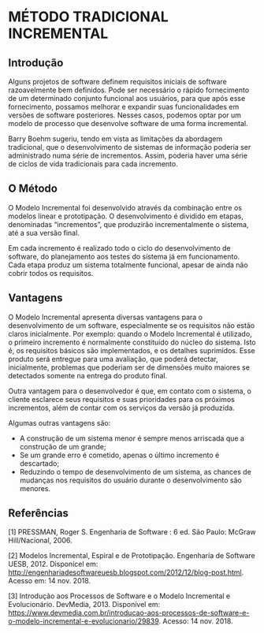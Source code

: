 # MÉTODO  TRADICIONAL INCREMENTAL

## Introdução

Alguns projetos de software definem requisitos iniciais de software razoavelmente bem definidos. Pode ser necessário o rápido fornecimento de um determinado conjunto funcional aos usuários, para que após esse fornecimento, possamos melhorar e expandir suas funcionalidades em versões de software posteriores. Nesses casos, podemos optar por um modelo de processo que desenvolve software de uma forma incremental.

Barry Boehm sugeriu, tendo em vista as limitações da abordagem tradicional, que o desenvolvimento de sistemas de informação poderia ser administrado numa série de incrementos. Assim, poderia haver uma série de ciclos de vida tradicionais para cada incremento.

## O Método
O Modelo Incremental foi desenvolvido através da combinação entre os modelos linear e prototipação. O desenvolvimento é dividido em etapas, denominadas “incrementos”, que produzirão incrementalmente o sistema, até a sua versão final.

Em cada incremento é realizado todo o ciclo do desenvolvimento de software, do planejamento aos testes do sistema já em funcionamento. Cada etapa produz um sistema totalmente funcional, apesar de ainda não cobrir todos os requisitos.

## Vantagens
O Modelo Incremental apresenta diversas vantagens para o desenvolvimento de um software, especialmente se os requisitos não estão claros inicialmente. Por exemplo: quando o Modelo Incremental é utilizado, o primeiro incremento é normalmente constituído do núcleo do sistema. Isto é, os requisitos básicos são implementados, e os detalhes suprimidos. Esse produto será entregue para uma avaliação, que poderá detectar, inicialmente, problemas que poderiam ser de dimensões muito maiores se detectados somente na entrega do produto final.

Outra vantagem para o desenvolvedor é que, em contato com o sistema, o cliente esclarece seus requisitos e suas prioridades para os próximos incrementos, além de contar com os serviços da versão já produzida.

Algumas outras vantagens são:
- A construção de um sistema menor é sempre menos arriscada que a construção de um grande;
- Se um grande erro é cometido, apenas o último incremento é descartado;
- Reduzindo o tempo de desenvolvimento de um sistema, as chances de mudanças nos requisitos do usuário durante o desenvolvimento são menores.


## Referências
[1] PRESSMAN, Roger S. Engenharia de Software : 6 ed. São Paulo: McGraw Hill/Nacional, 2006.

[2] Modelos Incremental, Espiral e de Prototipação. Engenharia de Software UESB, 2012. Disponícel em: http://engenhariadesoftwareuesb.blogspot.com/2012/12/blog-post.html. Acesso em: 14 nov. 2018.

[3] Introdução aos Processos de Software e o Modelo Incremental e Evolucionário. DevMedia, 2013. Disponível em: https://www.devmedia.com.br/introducao-aos-processos-de-software-e-o-modelo-incremental-e-evolucionario/29839. Acesso: 14 nov. 2018.
